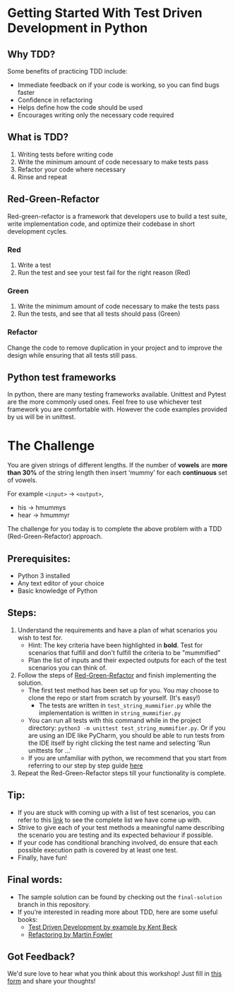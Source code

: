 # Getting Started With Test Driven Development in Python

## Why TDD?
Some benefits of practicing TDD include:
- Immediate feedback on if your code is working, so you can find bugs faster
- Confidence in refactoring
- Helps define how the code should be used
- Encourages writing only the necessary code required

## What is TDD?
1. Writing tests before writing code
2. Write the minimum amount of code necessary to make tests pass
3. Refactor your code where necessary
4. Rinse and repeat

## Red-Green-Refactor
Red-green-refactor is a framework that developers use to build a test suite, write implementation code, and optimize their codebase in short development cycles.

### Red
1. Write a test
2. Run the test and see your test fail for the right reason (Red)
   
### Green
1. Write the minimum amount of code necessary to make the tests pass
2. Run the tests, and see that all tests should pass (Green)

### Refactor
Change the code to remove duplication in your project and to improve the design while ensuring that all tests still pass.

## Python test frameworks
In python, there are many testing frameworks available. Unittest and Pytest are the more commonly used ones. Feel free to use whichever test framework you are comfortable with. However the code examples provided by us will be in unittest.

# The Challenge

You are given strings of different lengths. If the number of **vowels** are **more than 30%** of the string length then insert ‘mummy’ for each **continuous** set of vowels.

For example `<input>` -> `<output>`,
- his -> hmummys
- hear -> hmummyr

The challenge for you today is to complete the above problem with a TDD (Red-Green-Refactor) approach. 

## Prerequisites:
- Python 3 installed
- Any text editor of your choice
- Basic knowledge of Python

## Steps:
1. Understand the requirements and have a plan of what scenarios you wish to test for.
   - Hint: The key criteria have been highlighted in **bold**. Test for scenarios that fulfill and don't fulfill the criteria to be "mummified"
   - Plan the list of inputs and their expected outputs for each of the test scenarios you can think of.
2. Follow the steps of [Red-Green-Refactor](#red-green-refactor) and finish implementing the solution.
   - The first test method has been set up for you. You may choose to clone the repo or start from scratch by yourself. (It's easy!)
     - The tests are written in `test_string_mummifier.py` while the implementation is written in `string_mummifier.py`
   - You can run all tests with this command while in the project directory: `python3 -m unittest test_string_mummifier.py`. Or if you are using an IDE like PyCharm, you should be able to run tests from the IDE itself by right clicking the test name and selecting 'Run unittests for ...'
   - If you are unfamiliar with python, we recommend that you start from referring to our step by step guide [here](more-guides/step-by-step-guide.md)
4. Repeat the Red-Green-Refactor steps till your functionality is complete.

## Tip:
- If you are stuck with coming up with a list of test scenarios, you can refer to this [link](more-guides/test-scenarios.md) to see the complete list we have come up with.
- Strive to give each of your test methods a meaningful name describing the scenario you are testing and its expected behaviour if possible.
- If your code has conditional branching involved, do ensure that each possible execution path is covered by at least one test.
- Finally, have fun!

## Final words:
- The sample solution can be found by checking out the `final-solution` branch in this repository.
- If you’re interested in reading more about TDD, here are some useful books:
   - [Test Driven Development by example by Kent Beck](https://www.amazon.com/Test-Driven-Development-Kent-Beck/dp/0321146530)
   - [Refactoring by Martin Fowler](https://www.amazon.com/Refactoring-Improving-Design-Existing-Code/dp/0201485672)

## Got Feedback?
We'd sure love to hear what you think about this workshop! Just fill in [this form](https://goo.gl/forms/huDZd1VlFSICOZIa2) and share your thoughts!